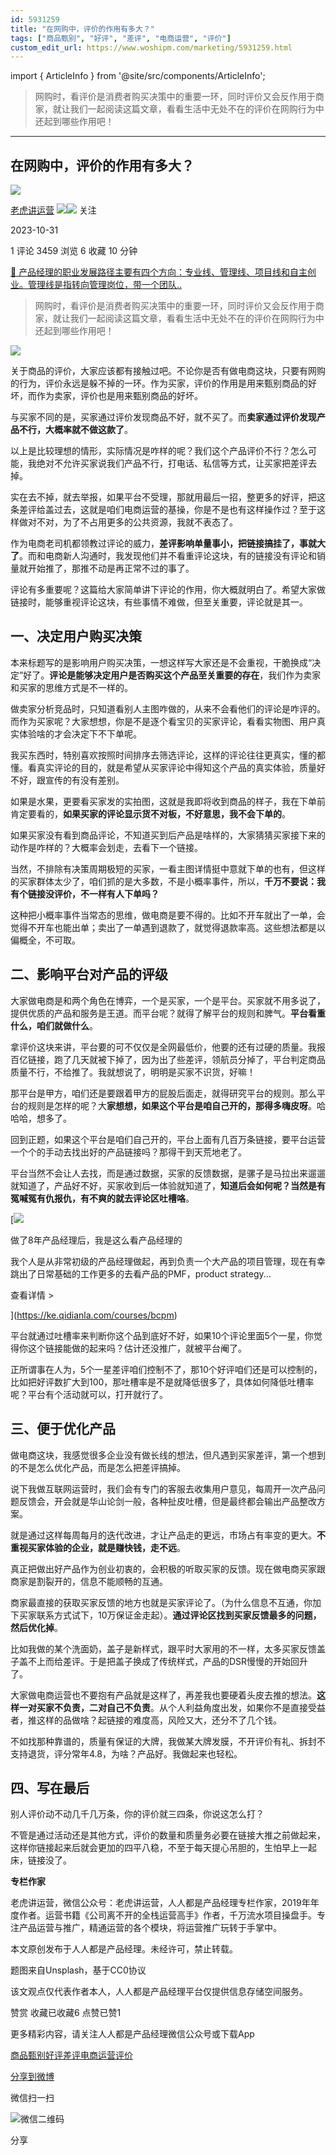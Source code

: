 ```yaml
---
id: 5931259
title: "在网购中，评价的作用有多大？"
tags: ["商品甄别", "好评", "差评", "电商运营", "评价"]
custom_edit_url: https://www.woshipm.com/marketing/5931259.html
---
```

import { ArticleInfo } from '@site/src/components/ArticleInfo';

<ArticleInfo
    author="老虎讲运营"
    authorLink="https://www.woshipm.com/u/227260"
    published="2023-10-31"
    views={3459}
    comments={1}
    collects={6}
/>

> 网购时，看评价是消费者购买决策中的重要一环，同时评价又会反作用于商家，就让我们一起阅读这篇文章，看看生活中无处不在的评价在网购行为中还起到哪些作用吧！

---

## 在网购中，评价的作用有多大？

[![](https://image.woshipm.com/wp-files/2019/09/MaWGa3jaCqYy28UxGK3H.jpg!/both/72x72)](https://www.woshipm.com/u/227260)

[老虎讲运营](https://www.woshipm.com/u/227260) ![](https://static.woshipm.com/tag/1121_1@2x.png)![](https://static.woshipm.com/tag/2103_1@2x.png) 关注

2023-10-31

1 评论 3459 浏览 6 收藏 10 分钟

[🔗 产品经理的职业发展路径主要有四个方向：专业线、管理线、项目线和自主创业。管理线是指转向管理岗位，带一个团队..](https://ke.qidianla.com/courses/90pm)

> 网购时，看评价是消费者购买决策中的重要一环，同时评价又会反作用于商家，就让我们一起阅读这篇文章，看看生活中无处不在的评价在网购行为中还起到哪些作用吧！

![](https://image.woshipm.com/2023/04/13/cde6a0c4-d9ea-11ed-a8b0-00163e0b5ff3.jpg)

关于商品的评价，大家应该都有接触过吧。不论你是否有做电商这块，只要有网购的行为，评价永远是躲不掉的一环。作为买家，评价的作用是用来甄别商品的好坏，而作为卖家，评价也是用来甄别商品的好坏。

与买家不同的是，买家通过评价发现商品不好，就不买了。而**卖家通过评价发现产品不行，大概率就不做这款了**。

以上是比较理想的情形，实际情况是咋样的呢？我们这个产品评价不行？怎么可能，我绝对不允许买家说我们产品不行，打电话、私信等方式，让买家把差评去掉。

实在去不掉，就去举报，如果平台不受理，那就用最后一招，整更多的好评，把这条差评给盖过去，这就是咱们电商运营的基操，你是不是也有这样操作过？至于这样做对不对，为了不占用更多的公共资源，我就不表态了。

作为电商老司机都领教过评论的威力，**差评影响单量事小，把链接搞挂了，事就大了**。而和电商新人沟通时，我发现他们并不看重评论这块，有的链接没有评论和销量就开始推了，那推不动是再正常不过的事了。

评论有多重要呢？这篇给大家简单讲下评论的作用，你大概就明白了。希望大家做链接时，能够重视评论这块，有些事情不难做，但至关重要，评论就是其一。

## 一、决定用户购买决策

本来标题写的是影响用户购买决策，一想这样写大家还是不会重视，干脆换成“决定”好了。**评论是能够决定用户是否购买这个产品至关重要的存在**，我们作为卖家和买家的思维方式是不一样的。

做卖家分析竞品时，只知道看别人主图咋做的，从来不会看他们的评论是咋评的。而作为买家呢？大家想想，你是不是逐个看宝贝的买家评论，看看实物图、用户真实体验啥的才会决定下不下单呢。

我买东西时，特别喜欢按照时间排序去筛选评论，这样的评论往往更真实，懂的都懂。看真实评论的目的，就是希望从买家评论中得知这个产品的真实体验，质量好不好，跟宣传的有没有差别。

如果是水果，更要看买家发的实拍图，这就是我即将收到商品的样子，我在下单前肯定要看的，**如果买家的评论显示货不对板，不好意思，我不会下单的**。

如果买家没有看到商品评论，不知道买到后产品是啥样的，大家猜猜买家接下来的动作是咋样的？大概率会划走，去看下一个链接。

当然，不排除有决策周期极短的买家，一看主图详情挺中意就下单的也有，但这样的买家群体太少了，咱们抓的是大多数，不是小概率事件，所以，**千万不要说：我有个链接没评价，不一样有人下单吗？**

这种把小概率事件当常态的思维，做电商是要不得的。比如不开车就出了一单，会觉得不开车也能出单；卖出了一单遇到退款了，就觉得退款率高。这些想法都是以偏概全，不可取。

## 二、影响平台对产品的评级

大家做电商是和两个角色在博弈，一个是买家，一个是平台。买家就不用多说了，提供优质的产品和服务是王道。而平台呢？就得了解平台的规则和脾气。**平台看重什么，咱们就做什么**。

拿评价这块来讲，平台要的可不仅仅是全网最低价，他要的还有过硬的质量。我报百亿链接，跑了几天就被下掉了，因为出了些差评，领航员分掉了，平台判定商品质量不行，不给推了。我就想说了，明明是买家不识货，好嘛！

那平台是甲方，咱们还是要跟着甲方的屁股后面走，就得研究平台的规则。那么平台的规则是怎样的呢？大**家想想，如果这个平台是咱自己开的，那得多嗨皮呀**。哈哈哈，想多了。

回到正题，如果这个平台是咱们自己开的，平台上面有几百万条链接，要平台运营一个个的手动去找出好的产品链接吗？那得干到天荒地老了。

平台当然不会让人去找，而是通过数据，买家的反馈数据，是骡子是马拉出来遛遛就知道了，产品好不好，买家收到后一体验就知道了，**知道后会如何呢？当然是有冤喊冤有仇报仇，有不爽的就去评论区吐槽咯**。

[![](https://image.woshipm.com/2023/08/02/bf59b8ba-30e4-11ee-88e7-00163e0b5ff3.png)

做了8年产品经理后，我是这么看产品经理的

我个人是从非常初级的产品经理做起，再到负责一个大产品的项目管理，现在有幸跳出了日常基础的工作更多的去看产品的PMF，product strategy...

查看详情 >

](https://ke.qidianla.com/courses/bcpm)

平台就通过吐槽率来判断你这个品到底好不好，如果10个评论里面5个一星，你觉得你这个链接能做的起来吗？估计还没推广，就被平台阉了。

正所谓事在人为，5个一星差评咱们控制不了，那10个好评咱们还是可以控制的，比如把好评数扩大到100，那吐槽率是不是就降低很多了，具体如何降低吐槽率呢？平台有个活动就可以，打开就行了。

## 三、便于优化产品

做电商这块，我感觉很多企业没有做长线的想法，但凡遇到买家差评，第一个想到的不是怎么优化产品，而是怎么把差评搞掉。

说下我做互联网运营时，我们会有专门的客服去收集用户意见，每周开一次产品问题反馈会，开会就是华山论剑一般，各种扯皮吐槽，但是最终都会输出产品整改方案。

就是通过这样每周每月的迭代改进，才让产品走的更远，市场占有率变的更大。**不重视买家体验的企业，就是赚快钱，走不远**。

真正把做出好产品作为创业初衷的，会积极的听取买家的反馈。现在做电商买家跟商家是割裂开的，信息不能顺畅的互通。

商家最直接的获取买家反馈的地方也就是买家评论了。（为什么信息不互通，你加下买家联系方式试下，10万保证金走起）。**通过评论区找到买家反馈最多的问题，然后优化掉**。

比如我做的某个洗面奶，盖子是新样式，跟平时大家用的不一样，太多买家反馈盖子盖不上而给差评。于是把盖子换成了传统样式，产品的DSR慢慢的开始回升了。

大家做电商运营也不要抱有产品就是这样了，再差我也要硬着头皮去推的想法。**这样一对买家不负责，二对自己不负责**。从个人利益角度出发，如果你不是直接受益者，推这样的品做啥？起链接的难度高，风险又大，还分不了几个钱。

不如找那种靠谱的，质量有保证的大牌，我做某大牌发膜，不开评价有礼、拆封不支持退货，评分常年4.8，为啥？产品好。我做起来也轻松。

## 四、写在最后

别人评价动不动几千几万条，你的评价就三四条，你说这怎么打？

不管是通过活动还是其他方式，评价的数量和质量务必要在链接大推之前做起来，这样你链接起来后就会更加的四平八稳，不至于每天提心吊胆的，生怕早上一起床，链接没了。

**专栏作家**

老虎讲运营，微信公众号：老虎讲运营，人人都是产品经理专栏作家，2019年年度作者。运营书籍《公司离不开的全栈运营高手》作者，千万流水项目操盘手。专注产品运营与推广，精通运营的各个模块，将运营推广玩转于手掌中。

本文原创发布于人人都是产品经理。未经许可，禁止转载。

题图来自Unsplash，基于CC0协议

该文观点仅代表作者本人，人人都是产品经理平台仅提供信息存储空间服务。

赞赏 收藏已收藏6 点赞已赞1

更多精彩内容，请关注人人都是产品经理微信公众号或下载App

[商品甄别](https://www.woshipm.com/tag/%e5%95%86%e5%93%81%e7%94%84%e5%88%ab)[好评](https://www.woshipm.com/tag/%e5%a5%bd%e8%af%84)[差评](https://www.woshipm.com/tag/%e5%b7%ae%e8%af%84)[电商运营](https://www.woshipm.com/tag/%e7%94%b5%e5%95%86%e8%bf%90%e8%90%a5)[评价](https://www.woshipm.com/tag/%e8%af%84%e4%bb%b7)

[分享到微博](https://service.weibo.com/share/share.php?appkey=2775287854&title=在网购中，评价的作用有多大？&url=https://www.woshipm.com/marketing/5931259.html&pic=https://image.woshipm.com/2023/04/13/cde6a0c4-d9ea-11ed-a8b0-00163e0b5ff3.jpg)

微信扫一扫

![微信二维码](https://api.pwmqr.com/qrcode/create/?url=https://www.woshipm.com/marketing/5931259.html)

分享